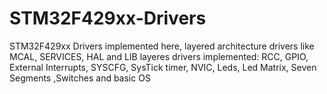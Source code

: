 # STM32F429xx-Drivers

STM32F429xx Drivers implemented here, layered architecture drivers like MCAL, SERVICES, HAL and LIB layeres
drivers implemented: RCC, GPIO, External Interrupts, SYSCFG, SysTick timer, NVIC, Leds, Led Matrix, Seven Segments ,Switches and basic OS